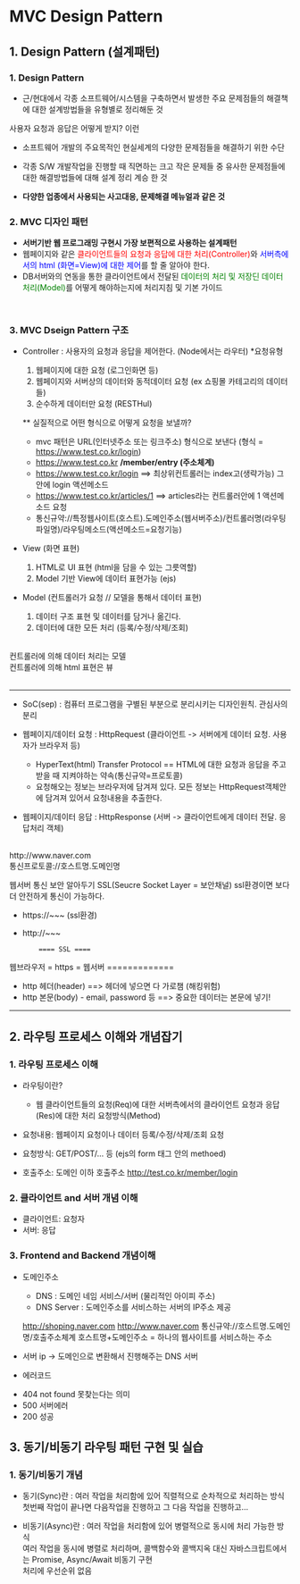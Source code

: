 # MVC Design Pattern
## 1. Design Pattern (설계패턴)
### 1. Design Pattern
* 근/현대에서 각종 소프트웨어/시스템을 구축하면서 발생한 주요 문제점들의 해결책에 대한 설계방법들을 유형별로 정리해둔 것

사용자 요청과 응답은 어떻게 받지? 이런 

* 소프트웨어 개발의 주요목적인 현실세계의 다양한 문제점들을 해결하기 위한 수단
* 각종 S/W 개발작업을 진행할 때 직면하는 크고 작은 문제들 중 유사한 문제점들에 대한 해결방법들에 대해 설계 정리 계승 한 것

* **다양한 업종에서 사용되는 사고대응, 문제해결 메뉴얼과 같은 것**

### 2. MVC 디자인 패턴
* **서버기반 웹 프로그래밍 구현시 가장 보편적으로 사용하는 설계패턴**
* 웹페이지와 같은 <span style="color:red">클라이언트들의 요청과 응답에 대한 처리(Controller)</span>와 <span style="color:blue">서버측에서의 html (화면=View)에 대한 제어</span>를 할 줄 알아야 한다.
* DB서버와의 연동을 통한 클라이언트에서 전달된 <span style="color:green">데이터의 처리 및 저장딘 데이터 처리(Model)</span>를 어떻게 해야하는지에 처리지침 및 기본 가이드

<br>

### 3. MVC Dseign Pattern 구조

* Controller : 사용자의 요청과 응답을 제어한다. (Node에서는 라우터)
  *요청유형
    1. 웹페이지에 대한 요청 (로그인화면 등)
    2. 웹페이지와 서버상의 데이터와 동적데이터 요청  (ex 쇼핑몰 카테고리의 데이터들)
    3. 순수하게 데이터만 요청 (RESTHul)

  ** 실질적으로 어떤 형식으로 어떻게 요청을 보낼까?
    - mvc 패턴은 URL(인터넷주소 또는 링크주소) 형식으로 보낸다 (형식 = https://www.test.co.kr/login)
    - https://www.test.co.kr **/member/entry (주소체계)**
    - https://www.test.co.kr/login ==> 최상위컨트롤러는 index고(생략가능) 그 안에 login 액션메소드
    - https://www.test.co.kr/articles/1 ==> articles라는 컨트롤러안에 1 액션메소드 요청
    - 통신규약://특정웹사이트(호스트).도메인주소(웹서버주소)/컨트롤러명(라우팅파일명)/라우팅메소드(액션메소드=요청기능)

* View (화면 표현)
  1. HTML로 UI 표현 (html을 담을 수 있는 그릇역할)
  2. Model 기반 View에 데이터 표현가능 (ejs)

* Model (컨트롤러가 요청 // 모델을 통해서 데이터 표현)
  1. 데이터 구조 표현 및 데이터를 담거나 옮긴다.
  2. 데이터에 대한 모든 처리 (등록/수정/삭제/조회)


<br>
컨트롤러에 의해 데이터 처리는 모델<br>
컨트롤러에 의해 html 표현은 뷰<br>
<br>

---

* SoC(sep) : 컴퓨터 프로그램을 구별된 부분으로 분리시키는 디자인원칙. 관심사의 분리

* 웹페이지/데이터 요청 : HttpRequest (클라이언트 -> 서버에게 데이터 요청. 사용자가 브라우저 등)
  - HyperText(html) Transfer Protocol == HTML에 대한 요청과 응답을 주고받을 때 지켜야하는 약속(통신규약=프로토콜)
  - 요청해오는 정보는 브라우저에 담겨져 있다. 모든 정보는 HttpRequest객체안에 담겨져 있어서 요청내용을 추출한다.

* 웹페이지/데이터 응답 : HttpResponse (서버 -> 클라이언트에게 데이터 전달. 응답처리 객체)

<br>
http://www.naver.com <br>
통신프로토콜://호스트명.도메인명 <br>

웹서버 통신 보안 알아두기
SSL(Seucre Socket Layer = 보안채널) 
ssl환경이면 보다 더 안전하게 통신이 가능하다.
* https://~~~  (ssl환경)
* http://~~~

          ==== SSL ====
웹브라우저 =   https   =  웹서버
          ============= 

* http 헤더(header) ==> 헤더에 넣으면 다 가로챔 (해킹위험)
* http 본문(body) - email, password 등  ==> 중요한 데이터는 본문에 넣기!

---

## 2. 라우팅 프로세스 이해와 개념잡기
### 1. 라우팅 프로세스 이해
* 라우팅이란? 
  - 웹 클라이언트들의 요청(Req)에 대한 서버측에서의 클라이언트 요청과 응답(Res)에 대한 처리 요청방식(Method)

* 요청내용: 웹페이지 요청이나 데이터 등록/수정/삭제/조회 요청
* 요청방식: GET/POST/... 등 (ejs의 form 태그 안의 methoed)
* 호출주소: 도메인 이하 호출주소
  http://test.co.kr/member/login

### 2. 클라이언트 and 서버 개념 이해
* 클라이언트: 요청자
* 서버: 응답


### 3. Frontend and Backend 개념이해
* 도메인주소
  - DNS : 도메인 네임 서비스/서버 (물리적인 아이피 주소)
  - DNS Server : 도메인주소를 서비스하는 서버의 IP주소 제공
  
  http://shoping.naver.com
  http://www.naver.com 
  통신규약://호스트명.도메인명/호출주소체계
  호스트명+도메인주소 = 하나의 웹사이트를 서비스하는 주소

* 서버 ip -> 도메인으로 변환해서 진행해주는 DNS 서버

* 에러코드
- 404 not found 못찾는다는 의미
- 500 서버에러
- 200 성공

## 3. 동기/비동기 라우팅 패턴 구현 및 실습
### 1. 동기/비동기 개념
* 동기(Sync)란 : 여러 작업을 처리함에 있어 직렬적으로 순차적으로 처리하는 방식<br>
첫번째 작업이 끝나면 다음작업을 진행하고 그 다음 작업을 진행하고... <br>

* 비동기(Async)란 : 여러 작업을 처리함에 있어 병렬적으로 동시에 처리 가능한 방식<br>
여러 작업을 동시에 병렬로 처리하며, 콜백함수와 콜백지옥 대신 자바스크립트에서는 Promise, Async/Await 비동기 구현<br>
처리에 우선순위 없음<br>
